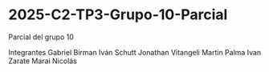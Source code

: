 # 2025-C2-TP3-Grupo-10-Parcial
Parcial del grupo 10

Integrantes 
Gabriel Birman
Iván Schutt
Jonathan Vitangeli
Martin Palma
Ivan Zarate
Marai Nicolás

